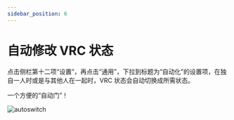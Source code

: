 ```yaml
---
sidebar_position: 6
---
```


# 自动修改 VRC 状态

点击侧栏第十二项“设置”，再点击“通用”，下拉到标题为“自动化”的设置项，在独自一人时或是与其他人在一起时，VRC 状态会自动切换成所需状态。

一个方便的“自动门”！

![autoswitch](https://y6jcwiyjjuikbu4r.public.blob.vercel-storage.com/screenshot/autoswitch-koKolEFxuwJSXPlbIRXlOemX0ZkIWy.png)